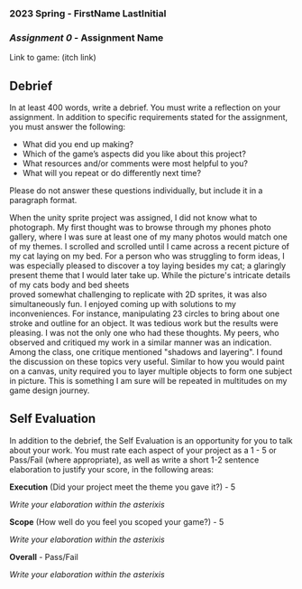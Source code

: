 ### **2023 Spring** - FirstName LastInitial
### *Assignment 0* - Assignment Name
Link to game: (itch link)


## **Debrief**
In at least 400 words, write a debrief. You must write a reflection on your assignment. In addition to specific requirements stated for the assignment, you must answer the following:

- What did you end up making?
- Which of the game’s aspects did you like about this project?
- What resources and/or comments were most helpful to you?
- What will you repeat or do differently next time?

Please do not answer these questions individually, but include it in a paragraph format.

When the unity sprite project was assigned, I did not know what to photograph. My first thought was to browse through my 
phones photo gallery, where I was sure at least one of my many photos would match one of my themes. I scrolled and scrolled until I came 
across a recent picture of my cat laying on my bed. For a person who was struggling to form ideas, I was especially pleased 
to discover a toy laying besides my cat; a glaringly present theme that I would later take up. While the picture's intricate details of my cats body and bed sheets  
proved somewhat challenging to replicate with 2D sprites, it was also simultaneously fun. I enjoyed coming up with solutions to my inconveniences.
For instance, manipulating 23 circles to bring about one stroke and outline for an object. It was tedious work but the results were pleasing. 
I was not the only one who had these thoughts. My peers, who observed and critiqued my work in a similar manner was an indication. Among the class, 
one critique mentioned "shadows and layering". I found the discussion on these topics very useful. Similar to how you would paint on a canvas, unity required you to 
layer multiple objects to form one subject in picture. This is something I am sure will be repeated in multitudes on my game design journey. 
	



## **Self Evaluation**
In addition to the debrief, the Self Evaluation is an opportunity for you to talk about your work. You must rate each aspect of your project as a 1 - 5 or Pass/Fail (where appropriate), as well as write a short 1-2 sentence elaboration to justify your score, in the following areas:


**Execution** (Did your project meet the theme you gave it?) - 5

*Write your elaboration within the asterixis*


**Scope** (How well do you feel you scoped your game?) - 5


*Write your elaboration within the asterixis*


**Overall** - Pass/Fail


*Write your elaboration within the asterixis*
